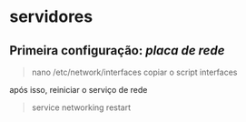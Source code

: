 # servidores
## Primeira configuração: *placa de rede*
> nano /etc/network/interfaces
copiar o script interfaces

após isso, reiniciar o serviço de rede

> service networking restart
